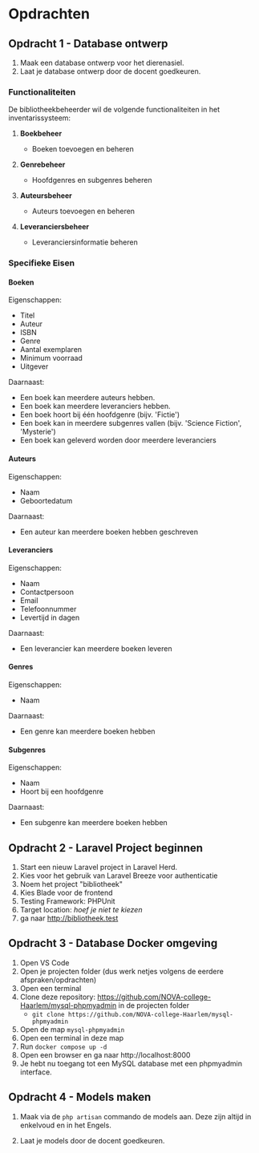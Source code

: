 # Opdrachten

## Opdracht 1 - Database ontwerp

1. Maak een database ontwerp voor het dierenasiel.
2. Laat je database ontwerp door de docent goedkeuren.

### Functionaliteiten

De bibliotheekbeheerder wil de volgende functionaliteiten in het inventarissysteem:

1. **Boekbeheer**
   - Boeken toevoegen en beheren

2. **Genrebeheer**
   - Hoofdgenres en subgenres beheren
     
3. **Auteursbeheer**
   - Auteurs toevoegen en beheren

4. **Leveranciersbeheer**
   - Leveranciersinformatie beheren

### Specifieke Eisen

#### Boeken

Eigenschappen:
- Titel
- Auteur
- ISBN
- Genre
- Aantal exemplaren
- Minimum voorraad
- Uitgever

Daarnaast:
- Een boek kan meerdere auteurs hebben.
- Een boek kan meerdere leveranciers hebben.
- Een boek hoort bij één hoofdgenre (bijv. 'Fictie')
- Een boek kan in meerdere subgenres vallen (bijv. 'Science Fiction', 'Mysterie')
- Een boek kan geleverd worden door meerdere leveranciers

#### Auteurs

Eigenschappen:
- Naam
- Geboortedatum

Daarnaast:
- Een auteur kan meerdere boeken hebben geschreven

#### Leveranciers

Eigenschappen:
- Naam
- Contactpersoon
- Email
- Telefoonnummer
- Levertijd in dagen

Daarnaast:
- Een leverancier kan meerdere boeken leveren

#### Genres

Eigenschappen:
- Naam

Daarnaast:
- Een genre kan meerdere boeken hebben

#### Subgenres

Eigenschappen:
- Naam
- Hoort bij een hoofdgenre

Daarnaast:
- Een subgenre kan meerdere boeken hebben

## Opdracht 2 - Laravel Project beginnen

1. Start een nieuw Laravel project in Laravel Herd.
2. Kies voor het gebruik van Laravel Breeze voor authenticatie
3. Noem het project "bibliotheek"
4. Kies Blade voor de frontend
5. Testing Framework: PHPUnit
6. Target location: _hoef je niet te kiezen_
7. ga naar http://bibliotheek.test

## Opdracht 3 - Database Docker omgeving

1. Open VS Code
2. Open je projecten folder (dus werk netjes volgens de eerdere afspraken/opdrachten)
3. Open een terminal
4. Clone deze repository: https://github.com/NOVA-college-Haarlem/mysql-phpmyadmin in de projecten folder
    - `git clone https://github.com/NOVA-college-Haarlem/mysql-phpmyadmin`
5. Open de map `mysql-phpmyadmin`
6. Open een terminal in deze map
7. Run `docker compose up -d`
8. Open een browser en ga naar http://localhost:8000
9. Je hebt nu toegang tot een MySQL database met een phpmyadmin interface.

## Opdracht 4 - Models maken

1. Maak via de `php artisan` commando de models aan. Deze zijn altijd in enkelvoud en in het Engels.

2. Laat je models door de docent goedkeuren.


